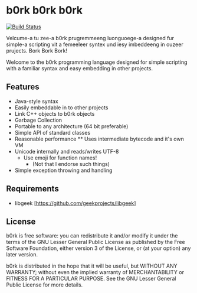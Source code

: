 b0rk b0rk b0rk
==============

[![Build Status](https://travis-ci.org/geekprojects/b0rk.svg?branch=develop)](https://travis-ci.org/geekprojects/b0rk)

Velcume-a tu zee-a b0rk prugremmeeng luonguoege-a designed fur simple-a
scripting vit a femeeleer syntex und iesy imbeddeeng in ouzeer prujects.
Bork Bork Bork!

Welcome to the b0rk programming language designed for simple scripting with a
familiar syntax and easy embedding in other projects.


Features
--------

* Java-style syntax
* Easily embeddable in to other projects
 * Link C++ objects to b0rk objects
* Garbage Collection
* Portable to any architecture (64 bit preferable)
* Simple API of standard classes
* Reasonable performance
** Uses intermediate bytecode and it's own VM
* Unicode internally and reads/writes UTF-8
  * Use emoji for function names!
    * (Not that I endorse such things)
* Simple exception throwing and handling


Requirements
------------

* libgeek [https://github.com/geekprojects/libgeek]


License
-------

b0rk is free software: you can redistribute it and/or modify
it under the terms of the GNU Lesser General Public License as published by
the Free Software Foundation, either version 3 of the License, or
(at your option) any later version.

b0rk is distributed in the hope that it will be useful,
but WITHOUT ANY WARRANTY; without even the implied warranty of
MERCHANTABILITY or FITNESS FOR A PARTICULAR PURPOSE.  See the
GNU Lesser General Public License for more details.

